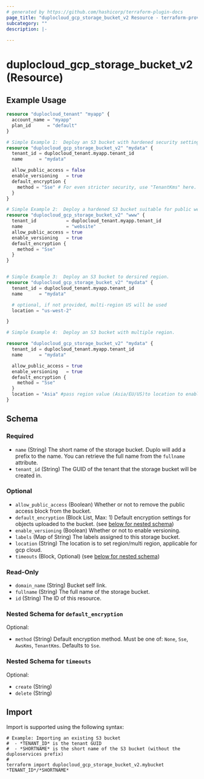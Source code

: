 ```yaml
---
# generated by https://github.com/hashicorp/terraform-plugin-docs
page_title: "duplocloud_gcp_storage_bucket_v2 Resource - terraform-provider-duplocloud"
subcategory: ""
description: |-
  
---
```


# duplocloud_gcp_storage_bucket_v2 (Resource)



## Example Usage

```terraform
resource "duplocloud_tenant" "myapp" {
  account_name = "myapp"
  plan_id      = "default"
}

# Simple Example 1:  Deploy an S3 bucket with hardened security settings.
resource "duplocloud_gcp_storage_bucket_v2" "mydata" {
  tenant_id = duplocloud_tenant.myapp.tenant_id
  name      = "mydata"

  allow_public_access = false
  enable_versioning   = true
  default_encryption {
    method = "Sse" # For even stricter security, use "TenantKms" here.
  }
}

# Simple Example 2:  Deploy a hardened S3 bucket suitable for public website hosting.
resource "duplocloud_gcp_storage_bucket_v2" "www" {
  tenant_id           = duplocloud_tenant.myapp.tenant_id
  name                = "website"
  allow_public_access = true
  enable_versioning   = true
  default_encryption {
    method = "Sse"
  }
}


# Simple Example 3:  Deploy an S3 bucket to dersired region.
resource "duplocloud_gcp_storage_bucket_v2" "mydata" {
  tenant_id = duplocloud_tenant.myapp.tenant_id
  name      = "mydata"

  # optional, if not provided, multi-region US will be used
  location = "us-west-2"

}

# Simple Example 4:  Deploy an S3 bucket with multiple region.

resource "duplocloud_gcp_storage_bucket_v2" "mydata" {
  tenant_id = duplocloud_tenant.myapp.tenant_id
  name      = "mydata"

  allow_public_access = true
  enable_versioning   = true
  default_encryption {
    method = "Sse"
  }
  location = "Asia" #pass region value (Asia/EU/US)to location to enable multi region
}
```

<!-- schema generated by tfplugindocs -->
## Schema

### Required

- `name` (String) The short name of the storage bucket.  Duplo will add a prefix to the name.  You can retrieve the full name from the `fullname` attribute.
- `tenant_id` (String) The GUID of the tenant that the storage bucket will be created in.

### Optional

- `allow_public_access` (Boolean) Whether or not to remove the public access block from the bucket.
- `default_encryption` (Block List, Max: 1) Default encryption settings for objects uploaded to the bucket. (see [below for nested schema](#nestedblock--default_encryption))
- `enable_versioning` (Boolean) Whether or not to enable versioning.
- `labels` (Map of String) The labels assigned to this storage bucket.
- `location` (String) The location is to set region/multi region, applicable for gcp cloud.
- `timeouts` (Block, Optional) (see [below for nested schema](#nestedblock--timeouts))

### Read-Only

- `domain_name` (String) Bucket self link.
- `fullname` (String) The full name of the storage bucket.
- `id` (String) The ID of this resource.

<a id="nestedblock--default_encryption"></a>
### Nested Schema for `default_encryption`

Optional:

- `method` (String) Default encryption method.  Must be one of: `None`, `Sse`, `AwsKms`, `TenantKms`. Defaults to `Sse`.


<a id="nestedblock--timeouts"></a>
### Nested Schema for `timeouts`

Optional:

- `create` (String)
- `delete` (String)

## Import

Import is supported using the following syntax:

```shell
# Example: Importing an existing S3 bucket
#  - *TENANT_ID* is the tenant GUID
#  - *SHORTNAME* is the short name of the S3 bucket (without the duploservices prefix)
#
terraform import duplocloud_gcp_storage_bucket_v2.mybucket *TENANT_ID*/*SHORTNAME*
```
